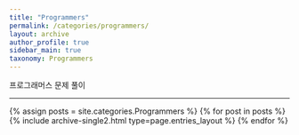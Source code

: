 ```yaml
---
title: "Programmers"
permalink: /categories/programmers/
layout: archive
author_profile: true
sidebar_main: true
taxonomy: Programmers
---
```


프로그래머스 문제 풀이

--------

{% assign posts = site.categories.Programmers %}
{% for post in posts %} {% include archive-single2.html type=page.entries_layout %} {% endfor %}
